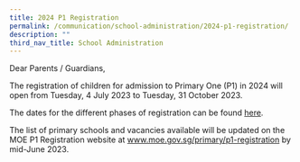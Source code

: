 ```yaml
---
title: 2024 P1 Registration
permalink: /communication/school-administration/2024-p1-registration/
description: ""
third_nav_title: School Administration
---
```

Dear Parents / Guardians, 

The registration of children for admission to Primary One (P1) in 2024 will open from Tuesday, 4 July 2023 to Tuesday, 31 October 2023.

The dates for the different phases of registration can be found [here](www.moe.gov.sg/primary/p1-registration/registration-phases-key-dates). 

The list of primary schools and vacancies available will be updated on the MOE P1 Registration website at www.moe.gov.sg/primary/p1-registration by mid-June 2023.